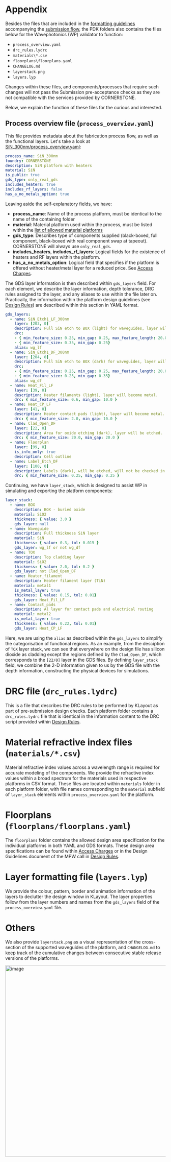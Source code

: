 # Appendix

Besides the files that are included in the [formatting
guidelines](./FormattingGuidelines.md) accompanying the [submission
flow](../README.md#submission-format), the PDK folders also contains
the files below for the Wavephotonics (WP) validator to function:

- `process_overview.yaml`
- `drc_rules.lydrc`
- `materials\*.csv`
- `floorplans\floorplans.yaml`
- `CHANGELOG.md`
- `layerstack.png`
- `layers.lyp`

Changes within these files, and components/processes that require such
changes will not pass the Submission pre-acceptance checks as they are
not compatible with the services provided by CORNERSTONE.

Below, we explain the function of these files for the curious and
interested.

## Process overview file (`process_overview.yaml`)

This file provides metadata about the fabrication process flow, as well
as the functional layers. Let's take a look at
[SiN_300nm/process_overview.yaml](../SiN_300nm/process_overview.yaml):

``` yaml
process_name: SiN_300nm
foundry: CORNERSTONE
description: SiN platform with heaters
material: SiN
is_public: true
gds_type: only_real_gds
includes_heaters: true
includes_rf_layers: false
has_a_no_metals_option: true
```

Leaving aside the self-explanatory fields, we have:

- **process_name**: Name of the process platform, must be identical to the name of the containing folder
- **material**: Material platform used within the process, must be listed within the [list of allowed material platforms](./wp_format/materials_list.md)
- **gds_type**: Describes type of components supplied (black-boxed, full component, black-boxed with real component swap at tapeout). CORNERSTONE will always use `only_real_gds`.
- **includes_heaters**, **includes_rf_layers**: Logical fields for the existence of heaters and RF layers within the platform.
- **has_a_no_metals_option**: Logical field that specifies if the platform is offered without heater/metal layer for a reduced price. See [Access Charges](https://www.cornerstone.sotonfab.co.uk/mpw-schedule-costs/).

The GDS layer information is then described within `gds_layers` field.
For each element, we describe the layer information, depth tolerance,
DRC rules assigned to the layer, and any aliases to use within the file
later on. Practically, the information within the platform design
guidelines (see [Design
Rules](https://www.cornerstone.sotonfab.co.uk/design-rules/)) are
described within this section in YAML format.

``` yaml
gds_layers:
  - name: SiN_Etch1_LF_300nm
    layer: [203, 0]
    description: Full SiN etch to BOX (light) for waveguides, layer will be protected. No max feature length @0.35um features.
    drc: 
    - { min_feature_size: 0.25, min_gap: 0.25, max_feature_length: 20.0 }
    - { min_feature_size: 0.35, min_gap: 0.25}
    alias: wg_lf
  - name: SiN_Etch1_DF_300nm
    layer: [204, 0]
    description: Full SiN etch to BOX (dark) for waveguides, layer will be etched. No max feature length @0.35um gaps
    drc: 
    - { min_feature_size: 0.25, min_gap: 0.25, max_feature_length: 20.0 }
    - { min_feature_size: 0.25, min_gap: 0.35}
    alias: wg_df
  - name: Heat_Fil_LF
    layer: [39, 0]
    description: Heater filaments (light), layer will become metal.
    drc: { min_feature_size: 0.6, min_gap: 10.0 }
  - name: Heat_CP_LF
    layer: [41, 0]
    description: Heater contact pads (light), layer will become metal.
    drc: { min_feature_size: 2.0, min_gap: 10.0 }
  - name: Clad_Open_DF
    layer: [22, 0]
    description: Area for oxide etching (dark), layer will be etched. 
    drc: { min_feature_size: 20.0, min_gap: 20.0 }
  - name: Floorplan
    layer: [99, 0]
    is_info_only: true
    description: Cell outline
  - name: Label_Etch_DF
    layer: [100, 0]
    description: Labels (dark), will be etched, will not be checked in DRC
    drc: { min_feature_size: 0.25, min_gap: 0.25 }
```

Continuing, we have `layer_stack`, which is designed to assist WP in
simulating and exporting the platform components:

``` yaml
layer_stack:
  - name: BOX
    description: BOX - buried oxide
    material: SiO2
    thickness: { value: 3.0 }
    gds_layer: null
  - name: Waveguide
    description: Full thickness SiN layer
    material: SiN
    thickness: { value: 0.3, tol: 0.015 }
    gds_layer: wg_lf or not wg_df
  - name: TOX
    description: Top cladding layer
    material: SiO2
    thickness: { value: 2.0, tol: 0.2 }
    gds_layer: not Clad_Open_DF
  - name: Heater_filament
    description: Heater filament layer (TiN)
    material: metal1
    is_metal_layer: true
    thickness: { value: 0.15, tol: 0.01}
    gds_layer: Heat_Fil_LF
  - name: Contact_pads
    description: Al layer for contact pads and electrical routing
    material: metal2
    is_metal_layer: true
    thickness: { value: 0.22, tol: 0.01}
    gds_layer: Heat_CP_LF
```

Here, we are using the `alias` as described within the `gds_layers` to
simplify the categorisation of functional regions. As an example, from
the desciption of `TOX` layer stack, we can see that everywhere on the
design file has silicon dioxide as cladding except the regions defined
by the `Clad_Open_DF`, which corresponds to the `[22/0]` layer in the
GDS files. By defining `layer_stack` field, we combine the 2-D
information given to us by the GDS file with the depth information,
constructing the physical devices for simulations.

# DRC file (`drc_rules.lydrc`)

This is a file that describes the DRC rules to be performed by KLayout
as part of pre-submission design checks. Each platform folder contains a
`drc_rules.lydrc` file that is identical in the information content to
the DRC script provided within [Design
Rules](https://www.cornerstone.sotonfab.co.uk/design-rules/).

# Material refractive index files (`materials/*.csv`)

Material refractive index values across a wavelength range is required
for accurate modeling of the components. We provide the refractive index
values within a broad spectrum for the materials used in respective
platforms in CSV format. These files are located within `materials`
folder in each platform folder, with file names corresponding to the
`material` subfield of `layer_stack` elements within
`process_overview.yaml` for the platform.

# Floorplans (`floorplans/floorplans.yaml`)

The `floorplans` folder contains the allowed design area specification
for the individual platforms in both YAML and GDS formats. These design
area specifications can be found within [Access
Charges](https://www.cornerstone.sotonfab.co.uk/mpw-schedule-costs/) or
in the Design Guidelines document of the MPW call in [Design
Rules](https://www.cornerstone.sotonfab.co.uk/design-rules/).

# Layer formatting file (`layers.lyp`)

We provide the colour, pattern, border and animation information of the
layers to declutter the design window in KLayout. The layer properties
follow from the layer numbers and names from the `gds_layers` field of
the `process_overview.yaml` file.

# Others

We also provide `layerstack.png` as a visual representation of the
cross-section of the supported waveguides of the platform, and
`CHANGELOG.md` to keep track of the cumulative changes between
consecutive stable release versions of the platforms.

<img src="./_static/_images/Si_220nm_active/layerstack.png" class="align-center"
width="600" alt="image" />